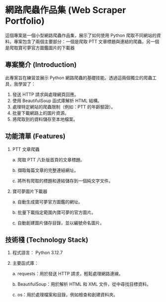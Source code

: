 # 網路爬蟲作品集 (Web Scraper Portfolio)
這個專案是一個小型網路爬蟲作品集，展示了如何使用 Python 爬取不同網站的資料。專案包含了兩個主要部分：一個是爬取 PTT 文章標題與連結的爬蟲，另一個是爬取寶可夢官方圖鑑圖片的下載器

## 專案簡介 (Introduction)
此專案旨在練習並展示 Python 網路爬蟲的基礎技能。透過這兩個獨立的爬蟲工具，我學習了：
1. 發送 HTTP 請求與處理網頁回應。
2. 使用 BeautifulSoup 函式庫解析 HTML 結構。
3. 處理特定網站的爬蟲限制（例如：PTT 的年齡驗證）。
4. 批量下載網路上的圖片資源。
5. 將爬取到的資料儲存至本地檔案。
## 功能清單 (Features)
1. PTT 文章爬蟲

   a. 爬取 PTT 八卦版首頁的文章標題。
 
   b. 擷取每篇文章的完整連結網址。
 
   c. 將所有爬取的標題和連結儲存到一個純文字文件。

3. 寶可夢圖片下載器
   
   a. 自動生成寶可夢官方圖鑑的網址。

   b. 批量下載指定範圍內寶可夢的官方圖片。

   c. 自動創建圖片儲存目錄，並以編號命名圖片。
## 技術棧 (Technology Stack)
1. 程式語言： Python 3.12.7
2. 主要函式庫：
   
   a. requests：用於發送 HTTP 請求，輕鬆處理網路連線。

   b. BeautifulSoup：用於解析 HTML 和 XML 文件，從中尋找目標資料。

   c. os：用於處理檔案和目錄，例如檢查和創建資料夾。

